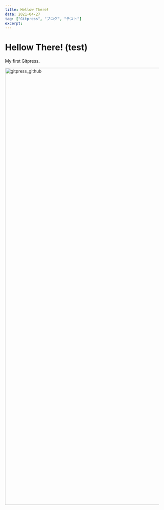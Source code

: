 ```yaml
---
title: Hellow There!
data: 2021-04-27
tag: ["Gitpress", "ブログ", "テスト"]
excerpt:
---
```


# Hellow There! (test)

My first Gitpress.

<img width="1427" alt="gitpress_github" src="https://user-images.githubusercontent.com/28585421/116187206-0f47e100-a760-11eb-9687-e14b890464dd.png">
